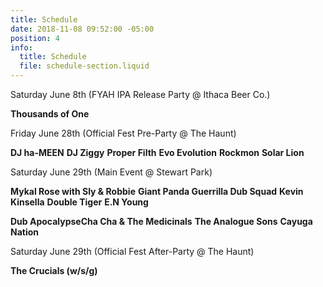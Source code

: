 ```yaml
---
title: Schedule
date: 2018-11-08 09:52:00 -05:00
position: 4
info:
  title: Schedule
  file: schedule-section.liquid
---
```


Saturday June 8th (FYAH IPA Release Party @ Ithaca Beer Co.)

**Thousands of One**

Friday June 28th (Official Fest Pre-Party @ The Haunt)

**DJ ha-MEEN**
**DJ Ziggy**
**Proper Filth**
**Evo Evolution**
**Rockmon**
**Solar Lion**

Saturday June 29th (Main Event @ Stewart Park)

**Mykal Rose with Sly & Robbie**
**Giant Panda Guerrilla Dub Squad**
**Kevin Kinsella**
**Double Tiger**
**E.N Young**

**Dub ApocalypseCha Cha & The Medicinals**
**The Analogue Sons**
**Cayuga Nation**


Saturday June 29th (Official Fest After-Party @ The Haunt)

**The Crucials (w/s/g)**